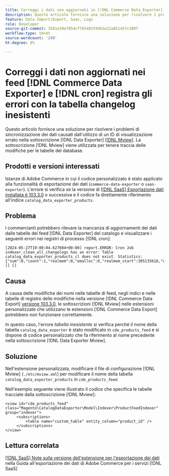 ```yaml
---
title: Correggi i dati non aggiornati in [!DNL Commerce Data Exporter] feed e [!DNL cron] registri gli errori con la tabella changelog non esistono
description: Questo articolo fornisce una soluzione per risolvere i problemi di sincronizzazione dei dati causati dall'utilizzo di un ID di visualizzazione errato nella sottoscrizione  [!DNL Commerce Data Exporter mview] .
feature: Data Import/Export, Saas, Logs
role: Developer
source-git-commit: 3581e39e7054cf765403fd963e22a051457c1097
workflow-type: tm+mt
source-wordcount: '249'
ht-degree: 0%

---
```


# Correggi i dati non aggiornati nei feed [!DNL Commerce Data Exporter] e [!DNL cron] registra gli errori con la tabella changelog inesistenti

Questo articolo fornisce una soluzione per risolvere i problemi di sincronizzazione dei dati causati dall&#39;utilizzo di un ID di visualizzazione errato nella sottoscrizione [!DNL Data Exporter] [[!DNL Mview]](https://developer.adobe.com/commerce/php/development/components/indexing/#mview). La sottoscrizione [!DNL Mview] viene utilizzata per tenere traccia delle modifiche per le tabelle del database.

## Prodotti e versioni interessati

Istanze di Adobe Commerce in cui il codice personalizzato è stato applicato alla funzionalità di esportazione dei dati (`commerce-data-exporter` o `saas-exporter`). L&#39;errore si verifica se la versione di [[!DNL SaaS] Esportazione dati installata è 103.3.0](https://experienceleague.adobe.com/en/docs/commerce-merchant-services/saas-data-export/release-notes#release-6) o successiva e il codice fa direttamente riferimento all&#39;indice `catalog_data_exporter_products`.

## Problema

I commercianti potrebbero rilevare la mancanza di aggiornamenti dei dati dalle tabelle dei feed [!DNL Data Exporter] del catalogo e visualizzare i seguenti errori nei registri di processo [!DNL cron]:

```
[2024-05-27T19:00:04.627604+00:00] report.ERROR: Cron Job indexer_clean_all_changelogs has an error: Table catalog_data_exporter_products_cl does not exist. Statistics: {"sum":0,"count":1,"realmem":0,"emalloc":0,"realmem_start":305135616,"emalloc_start":283210384} [] [] 
```

## Causa

A causa delle modifiche dei nomi nelle tabelle di feed, negli indici e nelle tabelle di registro delle modifiche nella versione [!DNL Commerce Data Export] [versione 103.3.0](https://experienceleague.adobe.com/en/docs/commerce-merchant-services/saas-data-export/release-notes#release-9), le sottoscrizioni [!DNL Mview] nelle estensioni personalizzate che utilizzano le estensioni [!DNL Commerce Data Export] potrebbero non funzionare correttamente.

In questo caso, l&#39;errore *tabella inesistente* si verifica perché il nome della tabella `catalog_data_exporter` è stato modificato in `cde_products_feed` e si dispone di codice personalizzato che fa riferimento al nome precedente nella sottoscrizione [!DNL Data Exporter Mview].

## Soluzione

Nell&#39;estensione personalizzata, modificare il file di configurazione [!DNL Mview] (```./etc/mview.xml```) per modificare il nome della tabella `catalog_data_exporter_products` in *`cde_products_feed`*.

Nell&#39;esempio seguente viene illustrato il codice che specifica le tabelle tracciate dalla sottoscrizione [!DNL Mview]:

```
<view id="cde_products_feed" class="Magento\CatalogDataExporter\Model\Indexer\ProductFeedIndexer" group="indexer">
     <subscriptions>
         <table name="custom_table" entity_column="product_id" />
     </subscriptions>
</view>
```

## Lettura correlata

[[!DNL SaaS] Note sulla versione dell&#39;estensione per l&#39;esportazione dei dati](https://experienceleague.adobe.com/en/docs/commerce-merchant-services/saas-data-export/release-notes) nella Guida all&#39;esportazione dei dati di Adobe Commerce per i servizi [!DNL SaaS]
